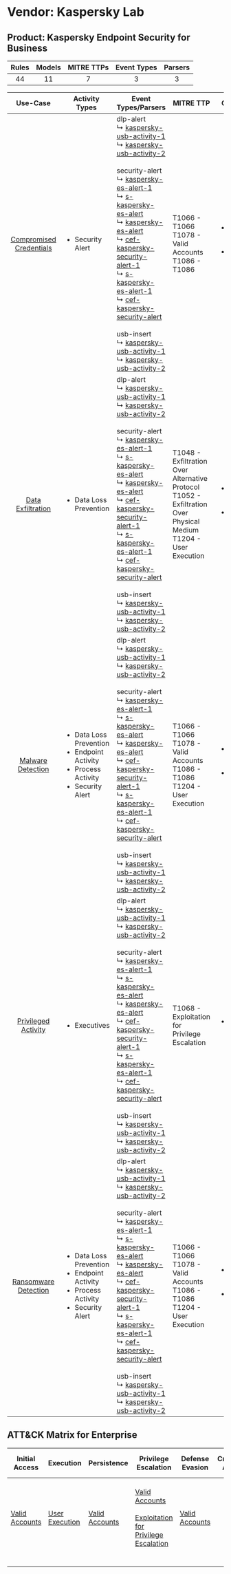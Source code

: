 Vendor: Kaspersky Lab
=====================
Product: Kaspersky Endpoint Security for Business
-------------------------------------------------
| Rules | Models | MITRE TTPs | Event Types | Parsers |
|:-----:|:------:|:----------:|:-----------:|:-------:|
|  44   |   11   |     7      |      3      |    3    |

|                                 Use-Case                                  | Activity Types                                                                                                   | Event Types/Parsers                                                                                                                                                                                                                                                                                                                                                                                                                                                                                                                                                                                                                                                                                                                                                                                                                                                                                                                                | MITRE TTP                                                                                                                 | Content                                              |
|:-------------------------------------------------------------------------:| ---------------------------------------------------------------------------------------------------------------- | -------------------------------------------------------------------------------------------------------------------------------------------------------------------------------------------------------------------------------------------------------------------------------------------------------------------------------------------------------------------------------------------------------------------------------------------------------------------------------------------------------------------------------------------------------------------------------------------------------------------------------------------------------------------------------------------------------------------------------------------------------------------------------------------------------------------------------------------------------------------------------------------------------------------------------------------------- | ------------------------------------------------------------------------------------------------------------------------- | ---------------------------------------------------- |
| [Compromised Credentials](../UseCases/usecase_compromised_credentials.md) | <ul><li>Security Alert</li></ul>                                                                                 |  dlp-alert<br> ↳ [kaspersky-usb-activity-1](../Parsers/parserContent_kaspersky-usb-activity-1.md)<br> ↳ [kaspersky-usb-activity-2](../Parsers/parserContent_kaspersky-usb-activity-2.md)<br><br> security-alert<br> ↳ [kaspersky-es-alert-1](../Parsers/parserContent_kaspersky-es-alert-1.md)<br> ↳ [s-kaspersky-es-alert](../Parsers/parserContent_s-kaspersky-es-alert.md)<br> ↳ [kaspersky-es-alert](../Parsers/parserContent_kaspersky-es-alert.md)<br> ↳ [cef-kaspersky-security-alert-1](../Parsers/parserContent_cef-kaspersky-security-alert-1.md)<br> ↳ [s-kaspersky-es-alert-1](../Parsers/parserContent_s-kaspersky-es-alert-1.md)<br> ↳ [cef-kaspersky-security-alert](../Parsers/parserContent_cef-kaspersky-security-alert.md)<br><br> usb-insert<br> ↳ [kaspersky-usb-activity-1](../Parsers/parserContent_kaspersky-usb-activity-1.md)<br> ↳ [kaspersky-usb-activity-2](../Parsers/parserContent_kaspersky-usb-activity-2.md)<br> | T1066 - T1066<br>T1078 - Valid Accounts<br>T1086 - T1086<br>                                                              | <ul><li>17 Rules</li></ul><ul><li>4 Models</li></ul> |
|       [Data Exfiltration](../UseCases/usecase_data_exfiltration.md)       | <ul><li>Data Loss Prevention</li></ul>                                                                           |  dlp-alert<br> ↳ [kaspersky-usb-activity-1](../Parsers/parserContent_kaspersky-usb-activity-1.md)<br> ↳ [kaspersky-usb-activity-2](../Parsers/parserContent_kaspersky-usb-activity-2.md)<br><br> security-alert<br> ↳ [kaspersky-es-alert-1](../Parsers/parserContent_kaspersky-es-alert-1.md)<br> ↳ [s-kaspersky-es-alert](../Parsers/parserContent_s-kaspersky-es-alert.md)<br> ↳ [kaspersky-es-alert](../Parsers/parserContent_kaspersky-es-alert.md)<br> ↳ [cef-kaspersky-security-alert-1](../Parsers/parserContent_cef-kaspersky-security-alert-1.md)<br> ↳ [s-kaspersky-es-alert-1](../Parsers/parserContent_s-kaspersky-es-alert-1.md)<br> ↳ [cef-kaspersky-security-alert](../Parsers/parserContent_cef-kaspersky-security-alert.md)<br><br> usb-insert<br> ↳ [kaspersky-usb-activity-1](../Parsers/parserContent_kaspersky-usb-activity-1.md)<br> ↳ [kaspersky-usb-activity-2](../Parsers/parserContent_kaspersky-usb-activity-2.md)<br> | T1048 - Exfiltration Over Alternative Protocol<br>T1052 - Exfiltration Over Physical Medium<br>T1204 - User Execution<br> | <ul><li>20 Rules</li></ul><ul><li>6 Models</li></ul> |
|       [Malware Detection](../UseCases/usecase_malware_detection.md)       | <ul><li>Data Loss Prevention</li><li>Endpoint Activity</li><li>Process Activity</li><li>Security Alert</li></ul> |  dlp-alert<br> ↳ [kaspersky-usb-activity-1](../Parsers/parserContent_kaspersky-usb-activity-1.md)<br> ↳ [kaspersky-usb-activity-2](../Parsers/parserContent_kaspersky-usb-activity-2.md)<br><br> security-alert<br> ↳ [kaspersky-es-alert-1](../Parsers/parserContent_kaspersky-es-alert-1.md)<br> ↳ [s-kaspersky-es-alert](../Parsers/parserContent_s-kaspersky-es-alert.md)<br> ↳ [kaspersky-es-alert](../Parsers/parserContent_kaspersky-es-alert.md)<br> ↳ [cef-kaspersky-security-alert-1](../Parsers/parserContent_cef-kaspersky-security-alert-1.md)<br> ↳ [s-kaspersky-es-alert-1](../Parsers/parserContent_s-kaspersky-es-alert-1.md)<br> ↳ [cef-kaspersky-security-alert](../Parsers/parserContent_cef-kaspersky-security-alert.md)<br><br> usb-insert<br> ↳ [kaspersky-usb-activity-1](../Parsers/parserContent_kaspersky-usb-activity-1.md)<br> ↳ [kaspersky-usb-activity-2](../Parsers/parserContent_kaspersky-usb-activity-2.md)<br> | T1066 - T1066<br>T1078 - Valid Accounts<br>T1086 - T1086<br>T1204 - User Execution<br>                                    | <ul><li>11 Rules</li></ul><ul><li>3 Models</li></ul> |
|     [Privileged Activity](../UseCases/usecase_privileged_activity.md)     | <ul><li>Executives</li></ul>                                                                                     |  dlp-alert<br> ↳ [kaspersky-usb-activity-1](../Parsers/parserContent_kaspersky-usb-activity-1.md)<br> ↳ [kaspersky-usb-activity-2](../Parsers/parserContent_kaspersky-usb-activity-2.md)<br><br> security-alert<br> ↳ [kaspersky-es-alert-1](../Parsers/parserContent_kaspersky-es-alert-1.md)<br> ↳ [s-kaspersky-es-alert](../Parsers/parserContent_s-kaspersky-es-alert.md)<br> ↳ [kaspersky-es-alert](../Parsers/parserContent_kaspersky-es-alert.md)<br> ↳ [cef-kaspersky-security-alert-1](../Parsers/parserContent_cef-kaspersky-security-alert-1.md)<br> ↳ [s-kaspersky-es-alert-1](../Parsers/parserContent_s-kaspersky-es-alert-1.md)<br> ↳ [cef-kaspersky-security-alert](../Parsers/parserContent_cef-kaspersky-security-alert.md)<br><br> usb-insert<br> ↳ [kaspersky-usb-activity-1](../Parsers/parserContent_kaspersky-usb-activity-1.md)<br> ↳ [kaspersky-usb-activity-2](../Parsers/parserContent_kaspersky-usb-activity-2.md)<br> | T1068 - Exploitation for Privilege Escalation<br>                                                                         | <ul><li>1 Rules</li></ul>                            |
|    [Ransomware Detection](../UseCases/usecase_ransomware_detection.md)    | <ul><li>Data Loss Prevention</li><li>Endpoint Activity</li><li>Process Activity</li><li>Security Alert</li></ul> |  dlp-alert<br> ↳ [kaspersky-usb-activity-1](../Parsers/parserContent_kaspersky-usb-activity-1.md)<br> ↳ [kaspersky-usb-activity-2](../Parsers/parserContent_kaspersky-usb-activity-2.md)<br><br> security-alert<br> ↳ [kaspersky-es-alert-1](../Parsers/parserContent_kaspersky-es-alert-1.md)<br> ↳ [s-kaspersky-es-alert](../Parsers/parserContent_s-kaspersky-es-alert.md)<br> ↳ [kaspersky-es-alert](../Parsers/parserContent_kaspersky-es-alert.md)<br> ↳ [cef-kaspersky-security-alert-1](../Parsers/parserContent_cef-kaspersky-security-alert-1.md)<br> ↳ [s-kaspersky-es-alert-1](../Parsers/parserContent_s-kaspersky-es-alert-1.md)<br> ↳ [cef-kaspersky-security-alert](../Parsers/parserContent_cef-kaspersky-security-alert.md)<br><br> usb-insert<br> ↳ [kaspersky-usb-activity-1](../Parsers/parserContent_kaspersky-usb-activity-1.md)<br> ↳ [kaspersky-usb-activity-2](../Parsers/parserContent_kaspersky-usb-activity-2.md)<br> | T1066 - T1066<br>T1078 - Valid Accounts<br>T1086 - T1086<br>T1204 - User Execution<br>                                    | <ul><li>11 Rules</li></ul><ul><li>3 Models</li></ul> |

ATT&CK Matrix for Enterprise
----------------------------
| Initial Access                                                      | Execution                                                           | Persistence                                                         | Privilege Escalation                                                                                                                                          | Defense Evasion                                                     | Credential Access | Discovery | Lateral Movement | Collection | Command and Control | Exfiltration                                                                                                                                                                      | Impact |
| ------------------------------------------------------------------- | ------------------------------------------------------------------- | ------------------------------------------------------------------- | ------------------------------------------------------------------------------------------------------------------------------------------------------------- | ------------------------------------------------------------------- | ----------------- | --------- | ---------------- | ---------- | ------------------- | --------------------------------------------------------------------------------------------------------------------------------------------------------------------------------- | ------ |
| [Valid Accounts](https://attack.mitre.org/techniques/T1078)<br><br> | [User Execution](https://attack.mitre.org/techniques/T1204)<br><br> | [Valid Accounts](https://attack.mitre.org/techniques/T1078)<br><br> | [Valid Accounts](https://attack.mitre.org/techniques/T1078)<br><br>[Exploitation for Privilege Escalation](https://attack.mitre.org/techniques/T1068)<br><br> | [Valid Accounts](https://attack.mitre.org/techniques/T1078)<br><br> |                   |           |                  |            |                     | [Exfiltration Over Alternative Protocol](https://attack.mitre.org/techniques/T1048)<br><br>[Exfiltration Over Physical Medium](https://attack.mitre.org/techniques/T1052)<br><br> |        |